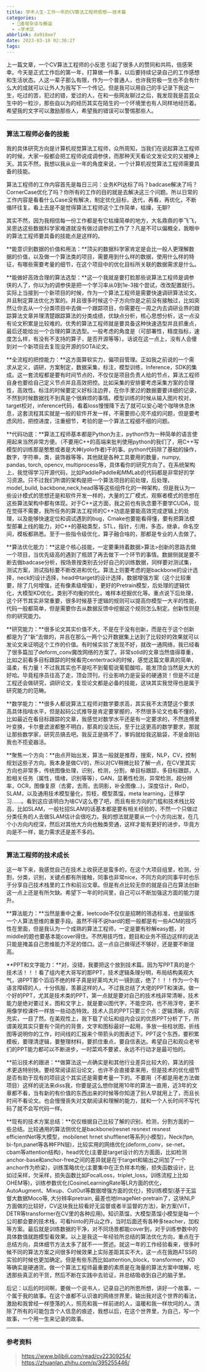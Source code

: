 ```yaml
---
title: 学术人生-工作一年的CV算法工程师感想——技术篇
categories:
  - 🌙逢坂杂谈与搬运
  - ⭐学术区
abbrlink: da910ee7
date: 2023-03-10 02:36:27
tags:
---
```


上一篇文章，一个CV算法工程师的小反思 引起了很多人的赞同和共鸣，倍感荣幸。今天是正式工作后的第一年，打算做一件事，以后要持续记录自己的工作感想和生活状态。人这一辈子那么有限，作为一个普通人，也许我穷极一生也不会有什么大的成就可以让外人为我写下一个传记。但是我可以用自己的手记录下我这一生，吃过的苦，犯过的错，爱过的人，在和一些网友聊过之后，我发现我是芸芸众生中的一粒沙，那些自以为的经历其实在陌生的一个环境里也有人同样地经历着。希望我的文字可以激励那些人，希望我的错误可以警惕那些人。

<!--more-->

***

### 算法工程师必备的技能

我的具体研究方向是计算机视觉算法工程师，众所周知，当我们在说起算法工程师的时候，大家一般都会把工程师说成调参侠，而那种天天看论文发论文的又被捧上天。其实不然，我想以我从业一年的角度来说，一个计算机视觉算法工程师需要具备的技能。

算法工程师的工作内容首先是每日三问：业务KPI达标了吗？badcase解决了吗？CornerCase优化了吗？你所有的工作的目的就是去解决这三个问题。所以日常的工作内容是看看什么Case没有解决，制定优化目标，迭代，再看，再优化，不断循环往复。看上去是不是觉得算法工程师这个工作简单，枯燥，无聊?

其实不然，因为我相信每一份工作都是有它枯燥简单的地方，大名鼎鼎的李飞飞，吴恩达这些数据科学家难道就没有做过调参的工作了？凡是不可以偏概全，我眼中的算法工程师要具备的技能点是这样的。

**能意识到数据的价值和用法：**顶尖的数据科学家肯定是会比一般人更理解数据的价值，以及做一个算法类的项目，需要用到什么样的数据，使用什么样的特征，有哪些需要考量的细节，在这个项目中的优化目标所关联的数据需求是什么。

**能做好高效合理的算法选型：**这一个我就是要打脸那些说算法工程师是调参侠的人了，你以为的调参侠是把一个学习率从0到1e-3挨个尝试，改改配置就行。实际上当接到一个新项目的时候，作为一个算法工程师是需要快速调研算法论文，并且制定算法优化方案的。并且很多时候这个子方向你是之前没有接触过，比如突然让你去从一个分类项目中去做一个跟踪项目，你需要在一周之内去调研业界的跟踪算法文章并理清楚跟踪算法的分类成绩，优缺点分析，核心思想分析，这一点没有论文积累是比较难的。优秀的算法工程师就是要具备这种快速选型并且抓重点，最后还能给出一个合理的算法选型。一般考虑的角度是（可部署性，精度指标，速度怎么样，有没有不支持的算子，是否开源等等）。话说在这一点上，没有人会傻到对一个新项目去复现没开源的SOTA论文。

**全流程的把控能力：**这方面算软实力，偏项目管理。正如我之前说的一个需求从定义，调研，方案制定，数据采集，标注，模型训练，Inference，SDK的集成。这一套流程都是要有时间节点的，不仅仅是项目负责人给的节点，算法工程师自身也要给自己定义节点并且高效把控。比如采集的安排要考虑采集方案的合理性，高效性。标注的时候要定义好标注边界，在你手里过的数据要要详细的记录，不然到时候数据找不到真是个很麻烦的事情。模型训练的时候从输入图片校对，target校对，inference代码，看着loss慢慢降下去了就可以安心喝个咖啡休息休息，这套流程其实就是一般的软件开发一样，不需要担心完不成的问题，但是要考虑风险，把控进度，注重细节，考验的是一个算法工程细不细的问题。

**代码功底：**算法工程师基本都是Python为主，python作为一种简单的语言使用起来当然非常方便。（不要用C++的高端来批判使用python的我们了，用C++写模型的训练那是憨憨或者是大神(yolo作者)干的事。python代码除了基础的操作，数字，字符串，类，装饰器等等，其他就是各种工具要用的数量，numpy, pandas, torch, opencv, multiprocess等，具体看你的研究方向了。在系统架构上，我觉得学习开源代码，比如PaddlePaddle和MMLab的代码都是非常好的学习资源。只不过我们所谓的架构是把一个算法项目的前处理，后处理，model_build, backbone,neck,head等等这些组件化的一种架构，但是我认为一些设计模式的思想还是和软件开发一样的，大量的工厂模式，观察者模式的思想在这些算法架构中都有体现。对于C++这方面，我之前也有执念要不要学CUDA，现在觉得不需要，我所任务的算法工程师的C++功底是要能高效完成逻辑上的处理，以及能够快速定位和调试遇到的bug，Cmake也要能看得懂，要有把算法模型部署上线的能力，对C++的基础类型，STL，指针，引用，多态，继承，命名空间，模板都熟悉。至于一些指令级优化，算子融合啥的，那都是专业的人去做了。

**算法优化能力：**这是个核心技能，一定要秉持着数据>算法>创新的思路去做一个项目，当优先级高的遇到了瓶颈了再去做下一个环节的事情。数据侧就是要不断去做badcase分析，按场景按类别去分好自己的训练数据，同样要对测试集，测试方案，测试指标要不断改进和优化。算法上则要考虑的是backbone的设计选择，neck的设计选择，head中target的设计选择，数据增强方案（这个比较重要，除了几何增强，还有像素级增强），更好的Pretrain模型，后处理的逻辑优化，大模型KD优化，类别不均衡的优化，难样本挖掘优化等。重点说下后处理，这个环节其实非常重要，很多时候基于逻辑的规则可以提高你模型一大半的性能，代码一般都简单，但是需要你去从数据反馈中挖掘这个规则怎么制定。创新性则是你的研究能力。

**研究能力：**很多论文其实价值不大，不是在于没有创新，而是在于这个创新都是为了“新”去做的，并且在那么一两个公开数据集上达到了比较好的效果就可以发论文来证明这个工作的价值。有时候实验了发现不好，就改一通网络，我已经看了很多篇加了deform_conv魔改网络的方案了。非常solid的文章当然值得尊重，比如之前看多目标跟踪的时候看完centertrack的时候，感觉这篇文章真的简单，温柔，有力量！不过我其实也不是吃不到葡萄说葡萄酸哈，能发顶会当然是大大的好哈。毕竟程序员往高了走，顶会顶刊，行业影响力是妥妥的硬通货！但是不过是工程还会做研究，调研论文，复现论文都是必备的技能，这块其实我觉得也是属于研究能力的范畴。

**数学能力：**很多人都说算法工程师对数学要求高，其实我不太清楚这个要求高具体指啥水平，但是起码公式推导是肯定要掌握的，不然很多论文也看不懂的，比如最近在看目标跟踪的文章，我感觉对数学水平还是有一定要求的，不然连傅里叶变换，卡尔曼滤波都整不明白，那真的没法玩，至于比这更高的数学要求，那就让那些数学家，研究员搞去吧。我反正是搞不了，爹妈就给我这脑袋，不是金刚钻我也不揽瓷器活。

**聚焦一个方向：**由点开始出发，算法一般就是推荐，搜索，NLP，CV，控制规划这些子方向。我本身是做CV的，所以对CV稍微比较了解一点，在CV里其实方向也非常多，传统图像处理，识别，检测，分割，单目标跟踪，多目标跟踪，人脸相关任务（属性，情绪，识别等等），GAN，显著性检测，异常检测，超分辨率，OCR，图像复原（去雾，去雨，去阴影，补全图像...)，深度估计，ReID，SLAM，以及通用技术模型量化，剪枝，模型蒸馏，meta learning，迁移学习……。看到这应该明白为啥CV这么卷了吧，而且有些方向的门槛和技术栈比较高，比如SLAM，一般社招SLAM的话基本都是要有相关经验的，不然一个只做过分类任务的人去做SLAM估计会很吃力。我的想法就是要从一个小方向出发，在几个小方向内挖深，然后对其他大方向也触类旁通，这样才能有更好的进步。毕竟方向是不一样，能力需求还是差不多的。

***

### 算法工程师的技术成长

这一年下来，我感觉自己在技术上收获还是蛮多的，在这个大项目组里，检测，分割，分类，识别，关键点都有所接触，同事也非常nice，不同方向的同事平时也乐于分享自己技术栈里的工作和前沿文章。但是有点比较无奈的就是自己在算法创新这一点上还是有所欠缺。希望下一年的时间里，自己可以不断加强这方面的能力提升。

**算法能力：**当然是重中之重，leetcode不仅仅是招聘的筛选标准，也是锻炼一个人算法思维的重要手段。虽然不得不说hard的题一般都是有一些ACM的技巧性在里面，但是我认为一个成熟的算法工程师，一定是要有秒解easy题，对middle的题也要基本能cover得住。不然用技巧性，题目和业务不搭边这样的说法只能是掩盖自己思维能力不足的借口。这一点自己做得还不够好，还是要不断提高。

**PPT和文字能力：**对，没错，我要把这个放到技术篇。因为写PPT真的是个技术活！！！看了组内老大哥写的那PPT，技术逻辑条理分明，布局结构美观大气，讲PPT那个滔滔不绝的样子真是好莱坞大片一镜到底，绝了！！！作为一个有语言障碍的人，十分佩服，羡慕这样的人。不过我总结了大佬的PPT和演讲。做一个好的PPT，尤其是技术类的PPT，第一点就是要对自己的技术栈非常清晰，技术能力是绝对要过关。图和文字上，就是要以图代字，不能空洞，也不用浮夸，更不用像学校课件一样放一些动态特效。技术人员的PPT只要三个点：逻辑清晰，内容充实，一目了然。在美观性上，我下载了论坛和组内会议的优质PPT分析了下，所谓美观其实只要有个简约的背景，文字和图标最好一起用，多放一些柱状图，折线图等说明你的工作，时间线的汇报来个带箭头的图表述下。PPT这个东西，要积累模板，要理清逻辑，要整理材料，要抓住重点，要自信表达。希望自己和观众老爷们的PPT能力都可以不断进步，一时菜鸡不要紧，永远不行动才是最可怕的。

**前沿技术的跟进：**做算法这一点确实是和其他行业差异比较大的，算法的技术更迭特别快。要经常阅读前沿论文，也许不会直接拿来用，但是技术的优化细节是否有助于现有的项目这个其实还是需要考量一下的。不要用（不都是用老方法做项目）这样的说法来diss我，你要是这么想你就用10年的算法一直用，近3年的文章都不看，当有新的有价值的东西出来的时候等你知道了别人早就用上了，而且长时间不看论文。也会慢慢丧失对文献阅读和理解的能力，就和一个人长时间不写代码了就不会写代码一样。

**现有的技术方案总结：**仅仅根据自己比较了解的识别，检测，分割方面的一些总结。比较通用的算法侧优化是backbone(resnet resnext resnest efficientNet等大模型，mobilenet hrnet shufflenet等系列小模型)，Neck(fpn, bi-fpn,panet等各种FPN层)，比较实用的网络优化(deform_conv，se-net，cbam等attention结构)，head优化(主要是target设计的方方面面，比如检测anchor-base和anchor-free之间的差异就是在于target和输出之间加了一个anchor作为桥梁)，训练策略优化(主要集中在正负样本均衡，损失函数设计，比如过采样，欠采样，损失函数比如FocalLoss，triplet_loss，训练流程上比如OHEM等)，训练参数优化(CosineLearningRate等LR方面的优化，AutoAugment、Mixup、CutOut等数据增强方面的优化)，预训练模型(基于无监督大数据Moco等, 大分辨率pretrain, 最差也地ImageNet-pretrain了，这块NLP方面做的比较好，CV这块我比较看好无监督或者半监督的方法)，新方案(ViT，DETR等transformer在CV里的各种应用)。知识蒸馏，大模型蒸馏小模型是每一个公司都会要的技术栈，可看hinto的开山之作，当时后面还有各种多teacher，加权等方案。最后就是训练数据的干净，对不同场景都能cover到，对于训练参数中的具体数值就跑模型看效果。以上是我这一年经验所总结的算法优化方向，重点在于总结方向，具体细节方法太多了就不一一赘述。就这一年的工作经验看来，很多时候不同的算法方案之间很多时候效果上实际差距其实不大，这一点在我跑ATSS的实验的时候也更加确定。但是有些东西比如attention_block，transformer，KD等确实是硬通货。做一个算法工程师最重要的素质是在海量的算法方案中理解，吃透那些真正的干货，然后不断在实践中去验证，并总结吸收到自己的脑子里。

后记：以后的时间啊，要做一个说书人，记录自己的所思所想，讲好一个故事，一个属于我的故事。在这个谁都不认识谁的网络世界里，输出我对这个世界的看法，激励和我曾经一样堕落的人，照亮和我一样前进的人，温暖和我一样坎坷的人。清除了所有的可能包含个人信息的痕迹，我想以后，在这个世界里，为自己，写一个故事，一个用一生来记录的故事。

***

### 参考资料

> <https://www.bilibili.com/read/cv22309254/>
> <https://zhuanlan.zhihu.com/p/395255446/>
